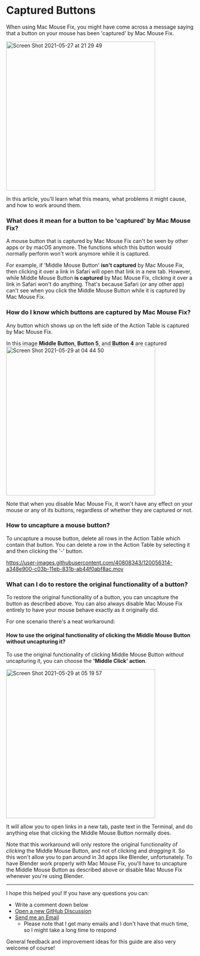<!-- THIS FILE IS AUTOMATICALLY GENERATED - EDITS WILL BE OVERRIDDEN -->
# Captured Buttons

When using Mac Mouse Fix, you might have come across a message saying that a button on your mouse has been 'captured' by Mac Mouse Fix.

<img width="400" alt="Screen Shot 2021-05-27 at 21 29 49" src="https://user-images.githubusercontent.com/40808343/119886114-e79c9200-bf32-11eb-98a9-4a0e7daab465.png">

In this article, you'll learn what this means, what problems it might cause, and how to work around them.

### What does it mean for a button to be 'captured' by Mac Mouse Fix?

A mouse button that is captured by Mac Mouse Fix can't be seen by other apps or by macOS anymore.
The functions which this button would normally perform won't work anymore while it is captured.

For example, if 'Middle Mouse Button' **isn't captured** by Mac Mouse Fix, then clicking it over a link in Safari will open that link in a new tab.
However, while Middle Mouse Button **is captured** by Mac Mouse Fix, clicking it over a link in Safari won't do anything. 
That's because Safari (or any other app) can't see when you click the Middle Mouse Button while it is captured by Mac Mouse Fix.

### How do I know which buttons are captured by Mac Mouse Fix?

Any button which shows up on the left side of the Action Table is captured by Mac Mouse Fix.

In this image **Middle Button**, **Button 5**, and **Button 4** are captured
<img width="400" alt="Screen Shot 2021-05-29 at 04 44 50" src="https://user-images.githubusercontent.com/40808343/120055995-d8543c00-c039-11eb-8c7b-049608197272.png">

Note that when you disable Mac Mouse Fix, it won't have any effect on your mouse or any of its buttons, regardless of whether they are captured or not.

### How to uncapture a mouse button?

To uncapture a mouse button, delete all rows in the Action Table which contain that button. 
You can delete a row in the Action Table by selecting it and then clicking the '-' button.

https://user-images.githubusercontent.com/40808343/120056314-a348e900-c03b-11eb-831b-ab44f0abf8ac.mov

### What can I do to restore the original functionality of a button?

To restore the original functionality of a button, you can uncapture the button as described above. 
You can also always disable Mac Mouse Fix entirely to have your mouse behave exactly as it originally did.

For one scenario there's a neat workaround:

#### How to use the original functionality of clicking the Middle Mouse Button without uncapturing it?

To use the original functionality of clicking Middle Mouse Button _without_ uncapturing it, you can choose the **'Middle Click' action**.

<img width="400" alt="Screen Shot 2021-05-29 at 05 19 57" src="https://user-images.githubusercontent.com/40808343/120056598-97f6bd00-c03d-11eb-9784-e4a428910fb4.png">

It will allow you to open links in a new tab, paste text in the Terminal, and do anything else that clicking the Middle Mouse Button normally does.

Note that this workaround will only restore the original functionality of _clicking_ the Middle Mouse Button, and not of clicking and _dragging_ it. 
So this won't allow you to pan around in 3d apps like Blender, unfortunately. 
To have Blender work properly with Mac Mouse Fix, you'll have to uncapture the Middle Mouse Button as described above or disable Mac Mouse Fix whenever you're using Blender.

<!-- Hint: You can also assign the 'Middle Click' action to other any other trigger like 'Button 4 Hold' etc. Learn more about triggers in this guide -->

---

I hope this helped you! If you have any questions you can:
- Write a comment down below
- [Open a new GitHub Discussion](https://github.com/noah-nuebling/mac-mouse-fix/discussions)
- [Send me an Email](mailto:noah.n.public@gmail.com?)
  - Please note that I get many emails and I don't have that much time, so I might take a long time to respond

General feedback and improvement ideas for this guide are also very welcome of course!